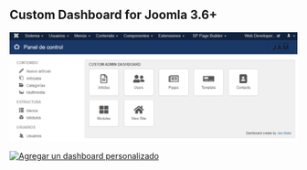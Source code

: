 ## Custom Dashboard for Joomla 3.6+

![alt text](https://github.com/javimata/customadmin/blob/master/customdashboard.PNG)

  
[![Agregar un dashboard personalizado](http://img.youtube.com/vi/kFTo3cTBaNA/0.jpg)](http://www.youtube.com/watch?v=kFTo3cTBaNA "Agregar un dashboard personalizado")
